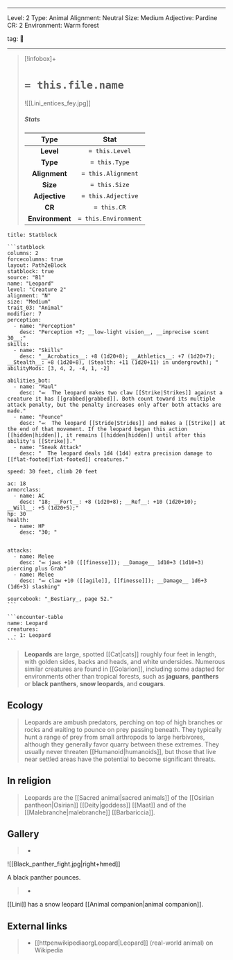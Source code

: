 
---





Level: 2
Type: Animal
Alignment: Neutral
Size: Medium
Adjective: Pardine
CR: 2
Environment: Warm forest





tag: 👹

---

> [!infobox]+
> #  `= this.file.name`
> ![[Lini_entices_fey.jpg]]
> ##### Stats
> Type | Stat |
> :---:|:---:|
> **Level** | `= this.Level` |
> **Type** | `= this.Type` |
> **Alignment** | `= this.Alignment` |
> **Size** | `= this.Size` |
> **Adjective** | `= this.Adjective` |
> **CR** | `= this.CR` |
> **Environment** | `= this.Environment` |



````ad-info
title: Statblock

```statblock
columns: 2
forcecolumns: true
layout: Path2eBlock
statblock: true
source: "B1"
name: "Leopard"
level: "Creature 2"
alignment: "N"
size: "Medium"
trait_03: "Animal"
modifier: 7
perception:
  - name: "Perception"
    desc: "Perception +7; __low-light vision__, __imprecise scent 30__;"
skills:
  - name: "Skills"
    desc: "__Acrobatics__: +8 (1d20+8); __Athletics__: +7 (1d20+7); __Stealth__: +8 (1d20+8), (Stealth: +11 (1d20+11) in undergrowth); "
abilityMods: [3, 4, 2, -4, 1, -2]

abilities_bot:
  - name: "Maul"
    desc: "⬻  The leopard makes two claw [[Strike|Strikes]] against a creature it has [[grabbed|grabbed]]. Both count toward its multiple attack penalty, but the penalty increases only after both attacks are made."
  - name: "Pounce"
    desc: "⬻  The leopard [[Stride|Strides]] and makes a [[Strike]] at the end of that movement. If the leopard began this action [[hidden|hidden]], it remains [[hidden|hidden]] until after this ability's [[Strike]]."
  - name: "Sneak Attack"
    desc: "  The leopard deals 1d4 (1d4) extra precision damage to [[flat-footed|flat-footed]] creatures."

speed: 30 feet, climb 20 feet

ac: 18
armorclass:
  - name: AC
    desc: "18; __Fort__: +8 (1d20+8); __Ref__: +10 (1d20+10); __Will__: +5 (1d20+5);"
hp: 30
health:
  - name: HP
    desc: "30; "


attacks:
  - name: Melee
    desc: "⬻ jaws +10 ([[finesse]]); __Damage__ 1d10+3 (1d10+3) piercing plus Grab"
  - name: Melee
    desc: "⬻ claw +10 ([[agile]], [[finesse]]); __Damage__ 1d6+3 (1d6+3) slashing"

sourcebook: "_Bestiary_, page 52."
```

```encounter-table
name: Leopard
creatures:
  - 1: Leopard
```

````



> **Leopards** are large, spotted [[Cat|cats]] roughly four feet in length, with golden sides, backs and heads, and white undersides. Numerous similar creatures are found in [[Golarion]], including some adapted for environments other than tropical forests, such as **jaguars**, **panthers** or **black panthers**, **snow leopards**, and **cougars**.



## Ecology

> Leopards are ambush predators, perching on top of high branches or rocks and waiting to pounce on prey passing beneath. They typically hunt a range of prey from small arthropods to large herbivores, although they generally favor quarry between these extremes. They usually never threaten [[Humanoid|humanoids]], but those that live near settled areas have the potential to become significant threats.


## In religion

> Leopards are the [[Sacred animal|sacred animals]] of the [[Osirian pantheon|Osirian]] [[Deity|goddess]] [[Maat]] and of the [[Malebranche|malebranche]] [[Barbariccia]].


## Gallery

> - 
![[Black_panther_fight.jpg|right+hmed]] 


A black panther pounces.



> - 
 


[[Lini]] has a snow leopard [[Animal companion|animal companion]].






## External links

> - [[httpenwikipediaorgLeopard|Leopard]] (real-world animal) on Wikipedia







